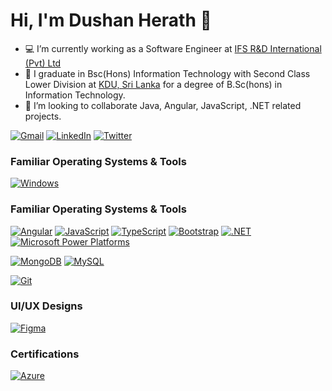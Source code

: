# Hi, I'm Dushan Herath 👋

- 💻 I’m currently working as a Software Engineer at [IFS R&D International (Pvt) Ltd]([https://www.h-oneonline.com/](https://www.srilankabusiness.com/exporters-directory/company-profiles/ifs-r-d-international-pvt-ltd/))
- 🌱 I graduate in Bsc(Hons) Information Technology with Second Class Lower Division at [KDU, Sri Lanka](https://kdu.ac.lk) for a degree of B.Sc(hons) in Information Technology.
- 👯 I’m looking to collaborate Java, Angular, JavaScript, .NET related projects.

[![Gmail](https://img.shields.io/badge/-gmail-%23D14836?style=for-the-badge&logo=Gmail&logoColor=white)](mailto:dushan1855@gmail.com)
[![LinkedIn](https://img.shields.io/badge/linkedin-%230077B5.svg?style=for-the-badge&logo=LinkedIn&logoColor=white)](https://www.linkedin.com/in/dushan-herath-a0ba551a4)
[![Twitter](https://img.shields.io/badge/twitter-%231DA1F2.svg?style=for-the-badge&logo=Twitter&logoColor=white)](https://twitter.com/DushanHerath96)

### Familiar Operating Systems & Tools

[![Windows](https://img.shields.io/badge/Windows-%23555555?style=flat&logo=windows&logoColor=white)](https://www.microsoft.com/en-us/windows)

### Familiar Operating Systems & Tools

[![Angular](https://img.shields.io/badge/-Angular-%23DD0031?style=flat&logo=angular&logoColor=white)](https://angular.io/)
[![JavaScript](https://img.shields.io/badge/-JavaScript-%23F7DF1C?style=flat&logo=javascript&logoColor=black&labelColor=%23F7DF1C&color=%23FFCE5A)](https://www.javascript.com/)
[![TypeScript](https://img.shields.io/badge/-TypeScript-%23007ACC?style=flat&logo=typescript&logoColor=white)](https://www.typescriptlang.org/)
[![Bootstrap](https://img.shields.io/badge/-Bootstrap-%23001ACC?style=flat&logo=angular&logoColor=white)](https://getbootstrap.com/)
[![.NET](https://img.shields.io/badge/-.NET-5C2D91?style=flat&logo=windows&logoColor=white)](https://angular.io/)
[![Microsoft Power Platforms](https://img.shields.io/badge/-PowerPlatForms-3C8D91?style=flat&logo=windows&logoColor=white)](https://powerplatform.microsoft.com/en-us/)


[![MongoDB](https://img.shields.io/badge/-MongoDB-%2347A248?style=flat&logo=MongoDB&logoColor=white)](https://www.mongodb.com/)
[![MySQL](https://img.shields.io/badge/-MySQL-%234479A1?style=flat&logo=MySQL&logoColor=white)](https://www.mysql.com/)

[![Git](https://img.shields.io/badge/-Git-%23F05032?style=flat-square&logo=git&logoColor=%23ffffff)](https://git-scm.com/)

### UI/UX Designs
[![Figma](https://img.shields.io/badge/figma-%23F24E1E.svg?style==flat&logo=figma&logoColor=white)](https://www.figma.com/)

### Certifications

[![Azure](https://img.shields.io/badge/-Azure-%234479A1?style=flat&logo=microsoftazure&logoColor=white)](https://www.credly.com/users/dushan-herath)

